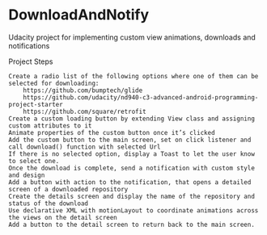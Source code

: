 # DownloadAndNotify
Udacity project for implementing custom view animations, downloads and notifications

Project Steps

    Create a radio list of the following options where one of them can be selected for downloading:
        https://github.com/bumptech/glide
        https://github.com/udacity/nd940-c3-advanced-android-programming-project-starter
        https://github.com/square/retrofit
    Create a custom loading button by extending View class and assigning custom attributes to it
    Animate properties of the custom button once it’s clicked
    Add the custom button to the main screen, set on click listener and call download() function with selected Url
    If there is no selected option, display a Toast to let the user know to select one.
    Once the download is complete, send a notification with custom style and design
    Add a button with action to the notification, that opens a detailed screen of a downloaded repository
    Create the details screen and display the name of the repository and status of the download
    Use declarative XML with motionLayout to coordinate animations across the views on the detail screen
    Add a button to the detail screen to return back to the main screen.
